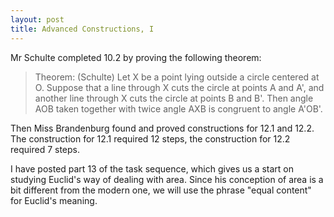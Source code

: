 ```yaml
---
layout: post
title: Advanced Constructions, I
---
```


Mr Schulte completed 10.2 by proving the following theorem:

> Theorem: (Schulte) Let X be a point lying outside a circle centered at O.
> Suppose that a line through X cuts the circle at points A and A', and another
> line through X cuts the circle at points B and B'. Then angle AOB taken together
> with twice angle AXB is congruent to angle A'OB'.

Then Miss Brandenburg found and proved constructions for 12.1 and 12.2. The construction
for 12.1 required 12 steps, the construction for 12.2 required 7 steps.

I have posted part 13 of the task sequence, which gives us a start on studying
Euclid's way of dealing with area. Since his conception of area is a bit different
from the modern one, we will use the phrase "equal content" for Euclid's meaning.
